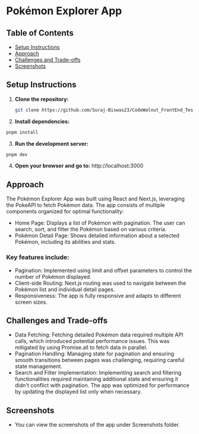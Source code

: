# Pokémon Explorer App

## Table of Contents
- [Setup Instructions](#setup-instructions)
- [Approach](#approach)
- [Challenges and Trade-offs](#challenges-and-trade-offs)
- [Screenshots](#screenshots)

## Setup Instructions

1. **Clone the repository:**
   ```bash
   git clone https://github.com/Suraj-Biswas23/CodeWalnut_FrontEnd_Test.git
   ```

2. **Install dependencies:**

  ```bash
  pnpm install
  ```

3. **Run the development server:**

  ```bash
  pnpm dev
  ```

4. **Open your browser and go to:**
  http://localhost:3000

## Approach
The Pokémon Explorer App was built using React and Next.js, leveraging the PokeAPI to fetch Pokémon data. The app consists of multiple components organized for optimal functionality:

- Home Page: Displays a list of Pokémon with pagination. The user can search, sort, and filter the Pokémon based on various criteria.
- Pokémon Detail Page: Shows detailed information about a selected Pokémon, including its abilities and stats.

### Key features include:

- Pagination: Implemented using limit and offset parameters to control the number of Pokémon displayed.
- Client-side Routing: Next.js routing was used to navigate between the Pokémon list and individual detail pages.
- Responsiveness: The app is fully responsive and adapts to different screen sizes.

## Challenges and Trade-offs
- Data Fetching: Fetching detailed Pokémon data required multiple API calls, which introduced potential performance issues. This was mitigated by using Promise.all to fetch data in parallel.
- Pagination Handling: Managing state for pagination and ensuring smooth transitions between pages was challenging, requiring careful state management.
- Search and Filter Implementation: Implementing search and filtering functionalities required maintaining additional state and ensuring it didn't conflict with pagination. The app was optimized for performance by updating the displayed list only when necessary.

## Screenshots
- You can view the screenshots of the app under Screenshots folder.

